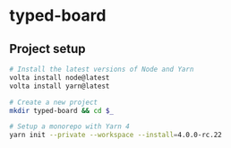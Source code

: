 # typed-board

## Project setup

```bash
# Install the latest versions of Node and Yarn
volta install node@latest
volta install yarn@latest

# Create a new project
mkdir typed-board && cd $_

# Setup a monorepo with Yarn 4
yarn init --private --workspace --install=4.0.0-rc.22
```
